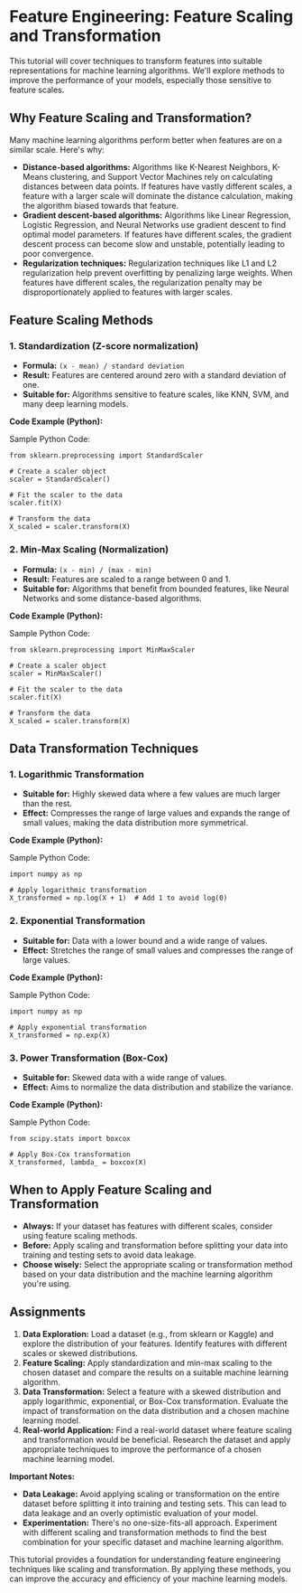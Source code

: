 # Feature Engineering: Feature Scaling and Transformation

This tutorial will cover techniques to transform features into suitable representations for machine learning algorithms. We'll explore methods to improve the performance of your models, especially those sensitive to feature scales.

## Why Feature Scaling and Transformation?

Many machine learning algorithms perform better when features are on a similar scale. Here's why:

* **Distance-based algorithms:** Algorithms like K-Nearest Neighbors, K-Means clustering, and Support Vector Machines rely on calculating distances between data points. If features have vastly different scales, a feature with a larger scale will dominate the distance calculation, making the algorithm biased towards that feature.
* **Gradient descent-based algorithms:** Algorithms like Linear Regression, Logistic Regression, and Neural Networks use gradient descent to find optimal model parameters. If features have different scales, the gradient descent process can become slow and unstable, potentially leading to poor convergence.
* **Regularization techniques:** Regularization techniques like L1 and L2 regularization help prevent overfitting by penalizing large weights. When features have different scales, the regularization penalty may be disproportionately applied to features with larger scales.

## Feature Scaling Methods

### 1. Standardization (Z-score normalization)

* **Formula:**  `(x - mean) / standard deviation`
* **Result:** Features are centered around zero with a standard deviation of one.
* **Suitable for:** Algorithms sensitive to feature scales, like KNN, SVM, and many deep learning models.

**Code Example (Python):**

Sample Python Code: 

```{language}
from sklearn.preprocessing import StandardScaler

# Create a scaler object
scaler = StandardScaler()

# Fit the scaler to the data
scaler.fit(X)

# Transform the data
X_scaled = scaler.transform(X)
```

### 2. Min-Max Scaling (Normalization)

* **Formula:**  `(x - min) / (max - min)`
* **Result:** Features are scaled to a range between 0 and 1.
* **Suitable for:** Algorithms that benefit from bounded features, like Neural Networks and some distance-based algorithms.

**Code Example (Python):**

Sample Python Code: 

```{language}
from sklearn.preprocessing import MinMaxScaler

# Create a scaler object
scaler = MinMaxScaler()

# Fit the scaler to the data
scaler.fit(X)

# Transform the data
X_scaled = scaler.transform(X)
```

## Data Transformation Techniques

### 1. Logarithmic Transformation

* **Suitable for:** Highly skewed data where a few values are much larger than the rest.
* **Effect:** Compresses the range of large values and expands the range of small values, making the data distribution more symmetrical.

**Code Example (Python):**

Sample Python Code: 

```{language}
import numpy as np

# Apply logarithmic transformation
X_transformed = np.log(X + 1)  # Add 1 to avoid log(0)
```

### 2. Exponential Transformation

* **Suitable for:** Data with a lower bound and a wide range of values.
* **Effect:** Stretches the range of small values and compresses the range of large values.

**Code Example (Python):**

Sample Python Code: 

```{language}
import numpy as np

# Apply exponential transformation
X_transformed = np.exp(X)
```

### 3. Power Transformation (Box-Cox)

* **Suitable for:** Skewed data with a wide range of values.
* **Effect:** Aims to normalize the data distribution and stabilize the variance.

**Code Example (Python):**

Sample Python Code: 

```{language}
from scipy.stats import boxcox

# Apply Box-Cox transformation
X_transformed, lambda_ = boxcox(X) 
```

## When to Apply Feature Scaling and Transformation

* **Always:** If your dataset has features with different scales, consider using feature scaling methods.
* **Before:** Apply scaling and transformation before splitting your data into training and testing sets to avoid data leakage.
* **Choose wisely:** Select the appropriate scaling or transformation method based on your data distribution and the machine learning algorithm you're using.

## Assignments

1. **Data Exploration:** Load a dataset (e.g., from sklearn or Kaggle) and explore the distribution of your features. Identify features with different scales or skewed distributions.
2. **Feature Scaling:** Apply standardization and min-max scaling to the chosen dataset and compare the results on a suitable machine learning algorithm. 
3. **Data Transformation:** Select a feature with a skewed distribution and apply logarithmic, exponential, or Box-Cox transformation. Evaluate the impact of transformation on the data distribution and a chosen machine learning model.
4. **Real-world Application:** Find a real-world dataset where feature scaling and transformation would be beneficial. Research the dataset and apply appropriate techniques to improve the performance of a chosen machine learning model.

**Important Notes:**

* **Data Leakage:** Avoid applying scaling or transformation on the entire dataset before splitting it into training and testing sets. This can lead to data leakage and an overly optimistic evaluation of your model.
* **Experimentation:** There's no one-size-fits-all approach. Experiment with different scaling and transformation methods to find the best combination for your specific dataset and machine learning algorithm.

This tutorial provides a foundation for understanding feature engineering techniques like scaling and transformation. By applying these methods, you can improve the accuracy and efficiency of your machine learning models.